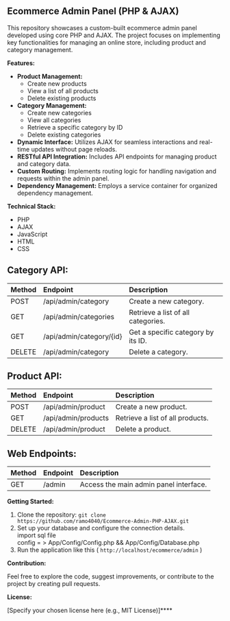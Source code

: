 ## Ecommerce Admin Panel (PHP & AJAX)

This repository showcases a custom-built ecommerce admin panel developed using core PHP and AJAX. The project focuses on implementing key functionalities for managing an online store, including product and category management. 

**Features:**

*   **Product Management:**
    *   Create new products
    *   View a list of all products
    *   Delete existing products
*   **Category Management:**
    *   Create new categories
    *   View all categories
    *   Retrieve a specific category by ID
    *   Delete existing categories
*   **Dynamic Interface:** Utilizes AJAX for seamless interactions and real-time updates without page reloads.
*   **RESTful API Integration:**  Includes API endpoints for managing product and category data.
*   **Custom Routing:** Implements routing logic for handling navigation and requests within the admin panel.
*   **Dependency Management:**  Employs a service container for organized dependency management.

**Technical Stack:**

*   PHP
*   AJAX
*   JavaScript
*   HTML
*   CSS

## Category API:

| Method | Endpoint                | Description                                     |
| :----- | :----------------------- | :---------------------------------------------- |
| POST    | /api/admin/category     | Create a new category.                         |
| GET     | /api/admin/categories    | Retrieve a list of all categories.              |
| GET     | /api/admin/category/{id} | Get a specific category by its ID.              |
| DELETE  | /api/admin/category     | Delete a category.                             |

## Product API:

| Method | Endpoint           | Description                               |
| :----- | :----------------- | :---------------------------------------- |
| POST    | /api/admin/product | Create a new product.                     |
| GET     | /api/admin/products| Retrieve a list of all products.          |
| DELETE  | /api/admin/product | Delete a product.                         |

## Web Endpoints:

| Method | Endpoint | Description                         |
| :----- | :------- | :---------------------------------- |
| GET     | /admin   | Access the main admin panel interface. | 

**Getting Started:**

1.  Clone the repository: `git clone https://github.com/ramo4040/Ecommerce-Admin-PHP-AJAX.git`
2.  Set up your database and configure the connection details. <br>
    import sql file<br>
    config = > App/Config/Config.php && App/Config/Database.php<br>
4.  Run the application like this ( `http://localhost/ecommerce/admin` )

**Contribution:**

Feel free to explore the code, suggest improvements, or contribute to the project by creating pull requests. 

**License:**

[Specify your chosen license here (e.g., MIT License)]****
